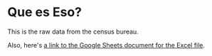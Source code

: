# Que es Eso?

This is the raw data from the census bureau. 

Also, here's [a link to the Google Sheets document for the Excel file](https://docs.google.com/spreadsheets/d/1NKtcz7-bDs0b8OyygSwJgVmwQSogtrLfswWDc8GV_Kg/edit?usp=sharing).
